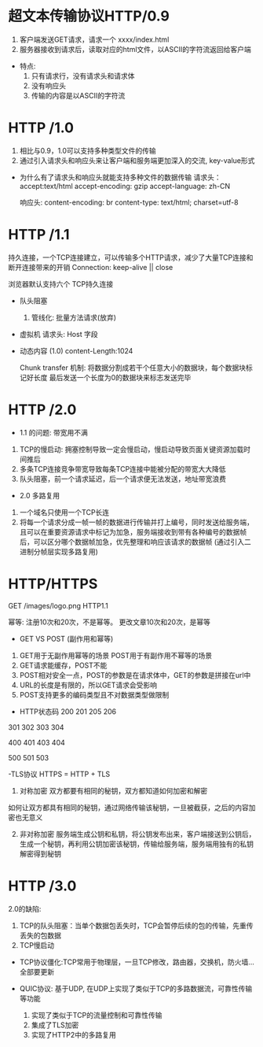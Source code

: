 # 超文本传输协议HTTP/0.9
1. 客户端发送GET请求，请求一个 xxxx/index.html
2. 服务器接收到请求后，读取对应的html文件，以ASCII的字符流返回给客户端

- 特点:
  1. 只有请求行，没有请求头和请求体
  2. 没有响应头
  3. 传输的内容是以ASCII的字符流


# HTTP /1.0
1. 相比与0.9，1.0可以支持多种类型文件的传输
2. 通过引入请求头和响应头来让客户端和服务端更加深入的交流, key-value形式 

- 为什么有了请求头和响应头就能支持多种文件的数据传输 
  请求头：accept:text/html
          accept-encoding: gzip
          accept-language: zh-CN
  
  响应头: content-encoding: br
          content-type: text/html; charset=utf-8

# HTTP /1.1
 持久连接，一个TCP连接建立，可以传输多个HTTP请求，减少了大量TCP连接和断开连接带来的开销
 Connection: keep-alive || close

 浏览器默认支持六个 TCP持久连接 

 - 队头阻塞
   1. 管线化: 批量方法请求(放弃)
  
 - 虚拟机
    请求头: Host 字段

 - 动态内容
    (1.0) content-Length:1024

    Chunk transfer 机制: 将数据分割成若干个任意大小的数据块，每个数据块标记好长度 最后发送一个长度为0的数据块来标志发送完毕
   

# HTTP /2.0

- 1.1 的问题: 带宽用不满
 1. TCP的慢启动: 拥塞控制导致一定会慢启动，慢启动导致页面关键资源加载时间推后
 2. 多条TCP连接竞争带宽导致每条TCP连接中能被分配的带宽大大降低
 3. 队头阻塞，前一个请求延迟，后一个请求便无法发送，地址带宽浪费


- 2.0 多路复用
 1. 一个域名只使用一个TCP长连
 2. 将每一个请求分成一帧一帧的数据进行传输并打上编号，同时发送给服务端，且可以在重要资源请求中标记为加急，服务端接收到带有各种编号的数据帧后，可以区分哪个数据帧加急，优先整理和响应该请求的数据帧 (通过引入二进制分帧层实现多路复用)


# HTTP/HTTPS
  GET  /images/logo.png  HTTP1.1  

  幂等: 注册10次和20次，不是幂等。 更改文章10次和20次，是幂等

  - GET VS POST (副作用和幂等)
   1. GET用于无副作用幂等的场景 POST用于有副作用不幂等的场景
   2. GET请求能缓存，POST不能
   3. POST相对安全一点，POST的参数是在请求体中，GET的参数是拼接在url中
   4. URL的长度是有限的，所以GET请求会受影响
   5. POST支持更多的编码类型且不对数据类型做限制
 
  - HTTP状态码
   200
   201
   205
   206

   301
   302
   303
   304

   400
   401
   403
   404

   500
   501
   503
  
  -TLS协议
  HTTPS = HTTP + TLS 
  1. 对称加密
  双方都要有相同的秘钥，双方都知道如何加密和解密

  如何让双方都具有相同的秘钥，通过网络传输该秘钥，一旦被截获，之后的内容加密也无意义

  2. 非对称加密
  服务端生成公钥和私钥，将公钥发布出来，客户端接送到公钥后，生成一个秘钥，再利用公钥加密该秘钥，传输给服务端，服务端用独有的私钥解密得到秘钥 





# HTTP /3.0
 2.0的缺陷:
   1. TCP的队头阻塞：当单个数据包丢失时，TCP会暂停后续的包的传输，先重传丢失的包数据
   2. TCP慢启动

   - TCP协议僵化:TCP常用于物理层，一旦TCP修改，路由器，交换机，防火墙... 全部要更新

   - QUIC协议: 基于UDP, 在UDP上实现了类似于TCP的多路数据流，可靠性传输等功能
      1. 实现了类似于TCP的流量控制和可靠性传输
      2. 集成了TLS加密
      3. 实现了HTTP2中的多路复用

      